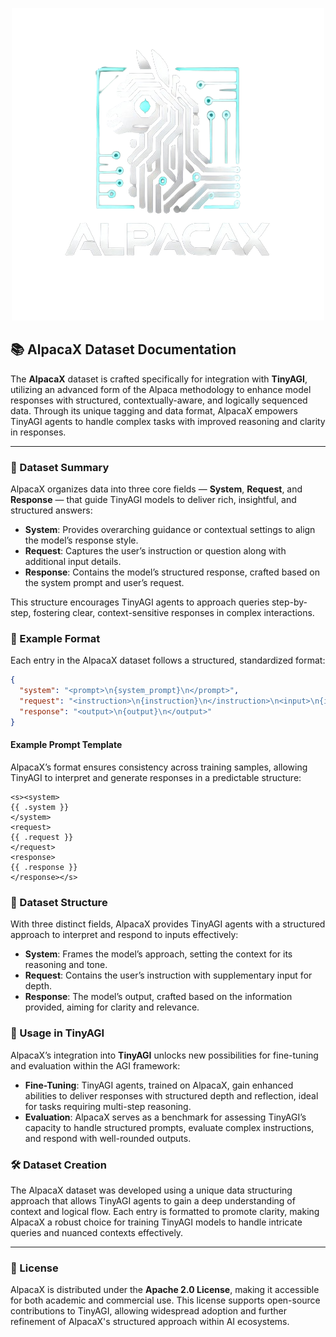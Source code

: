 <p align="center">
  <img src="https://raw.githubusercontent.com/SullyGreene/AlpacaX/refs/heads/main/Static/logo.png" alt="TinyAGI Logo">
</p>

## 📚 AlpacaX Dataset Documentation

The **AlpacaX** dataset is crafted specifically for integration with **TinyAGI**, utilizing an advanced form of the Alpaca methodology to enhance model responses with structured, contextually-aware, and logically sequenced data. Through its unique tagging and data format, AlpacaX empowers TinyAGI agents to handle complex tasks with improved reasoning and clarity in responses.

---

### 📝 Dataset Summary

AlpacaX organizes data into three core fields — **System**, **Request**, and **Response** — that guide TinyAGI models to deliver rich, insightful, and structured answers:

- **System**: Provides overarching guidance or contextual settings to align the model’s response style.
- **Request**: Captures the user’s instruction or question along with additional input details.
- **Response**: Contains the model’s structured response, crafted based on the system prompt and user’s request.

This structure encourages TinyAGI agents to approach queries step-by-step, fostering clear, context-sensitive responses in complex interactions.

### 🔖 Example Format

Each entry in the AlpacaX dataset follows a structured, standardized format:

```json
{
  "system": "<prompt>\n{system_prompt}\n</prompt>",
  "request": "<instruction>\n{instruction}\n</instruction>\n<input>\n{input_text}\n</input>",
  "response": "<output>\n{output}\n</output>"
}
```

#### Example Prompt Template

AlpacaX’s format ensures consistency across training samples, allowing TinyAGI to interpret and generate responses in a predictable structure:

```plaintext
<s><system>
{{ .system }}
</system>
<request>
{{ .request }}
</request>
<response>
{{ .response }}
</response></s>
```

### 📂 Dataset Structure

With three distinct fields, AlpacaX provides TinyAGI agents with a structured approach to interpret and respond to inputs effectively:

- **System**: Frames the model’s approach, setting the context for its reasoning and tone.
- **Request**: Contains the user’s instruction with supplementary input for depth.
- **Response**: The model’s output, crafted based on the information provided, aiming for clarity and relevance.

### 🚀 Usage in TinyAGI

AlpacaX’s integration into **TinyAGI** unlocks new possibilities for fine-tuning and evaluation within the AGI framework:

- **Fine-Tuning**: TinyAGI agents, trained on AlpacaX, gain enhanced abilities to deliver responses with structured depth and reflection, ideal for tasks requiring multi-step reasoning.
- **Evaluation**: AlpacaX serves as a benchmark for assessing TinyAGI’s capacity to handle structured prompts, evaluate complex instructions, and respond with well-rounded outputs.

### 🛠 Dataset Creation

The AlpacaX dataset was developed using a unique data structuring approach that allows TinyAGI agents to gain a deep understanding of context and logical flow. Each entry is formatted to promote clarity, making AlpacaX a robust choice for training TinyAGI models to handle intricate queries and nuanced contexts effectively.

---

### 📜 License

AlpacaX is distributed under the **Apache 2.0 License**, making it accessible for both academic and commercial use. This license supports open-source contributions to TinyAGI, allowing widespread adoption and further refinement of AlpacaX's structured approach within AI ecosystems.
